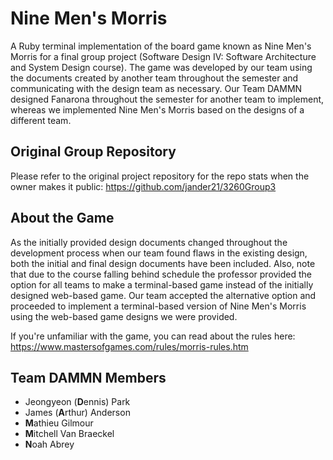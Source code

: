 # Nine Men's Morris

A Ruby terminal implementation of the board game known as Nine Men's Morris for a final group project (Software Design IV: Software Architecture and System Design course). The game was developed by our team using the documents created by another team throughout the semester and communicating with the design team as necessary. Our Team DAMMN designed Fanarona throughout the semester for another team to implement, whereas we implemented Nine Men's Morris based on the designs of a different team.

## Original Group Repository

Please refer to the original project repository for the repo stats when the owner makes it public: https://github.com/jander21/3260Group3

## About the Game

As the initially provided design documents changed throughout the development process when our team found flaws in the existing design, both the initial and final design documents have been included. Also, note that due to the course falling behind schedule the professor provided the option for all teams to make a terminal-based game instead of the initially designed web-based game. Our team accepted the alternative option and proceeded to implement a terminal-based version of Nine Men's Morris using the web-based game designs we were provided.

If you're unfamiliar with the game, you can read about the rules here: https://www.mastersofgames.com/rules/morris-rules.htm

## Team DAMMN Members

- Jeongyeon (**D**ennis) Park
- James (**A**rthur) Anderson
- **M**athieu Gilmour
- **M**itchell Van Braeckel
- **N**oah Abrey
